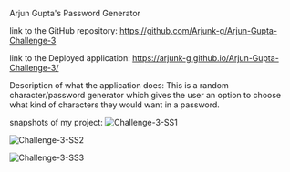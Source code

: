 Arjun Gupta's Password Generator

link to the GitHub repository:
https://github.com/Arjunk-g/Arjun-Gupta-Challenge-3

link to the Deployed application:
https://arjunk-g.github.io/Arjun-Gupta-Challenge-3/

Description of what the application does:
This is a random character/password generator which gives the user an option to choose what kind of characters they would want in a password.

snapshots of my project:
![Challenge-3-SS1](https://user-images.githubusercontent.com/112139137/191887935-c80a5320-411d-447e-928a-5cdcdcb2159e.PNG)

![Challenge-3-SS2](https://user-images.githubusercontent.com/112139137/191887964-d4f78a1b-57b9-4b1d-b03f-065661dbdf60.PNG)

![Challenge-3-SS3](https://user-images.githubusercontent.com/112139137/191887986-7af557e4-93cd-4ac3-a9de-c596620b1f24.PNG)
